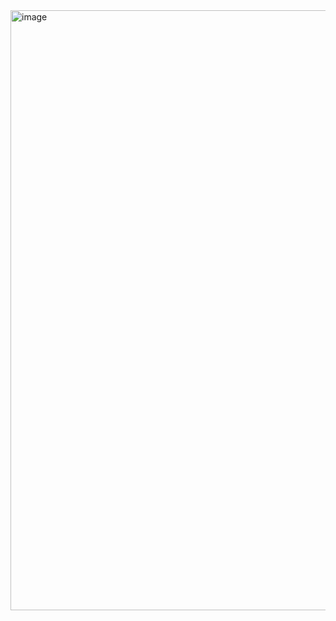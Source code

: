 <img width="1919" height="960" alt="image" src="https://github.com/user-attachments/assets/701aac4d-a7c7-4022-906e-885021a6ff1c" />
